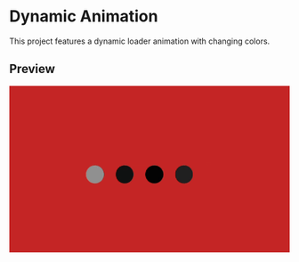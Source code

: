 # Dynamic Animation

This project features a dynamic loader animation with changing colors.

## Preview

![Dynamic Animation Preview](https://github.com/yashutoxie/Projects101/blob/main/Dynamic%20Loading%20Animation/Dynamic_Animartion_Gif.gif?raw=true) 
